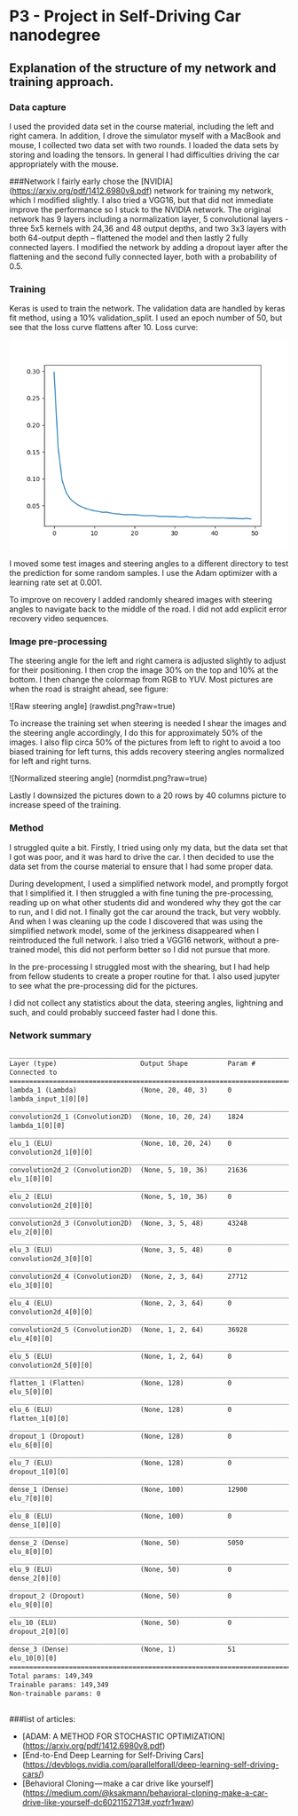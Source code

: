 # P3 - Project in Self-Driving Car nanodegree

## Explanation of the structure of my network and training approach.


### Data capture
I used the provided data set in the course material, including the left and right camera. In addition, I drove the simulator myself with a MacBook and mouse, I collected two data set with two rounds. I loaded the data sets by storing and loading the tensors. In general I had difficulties driving the car appropriately with the mouse.

###Network
I fairly early chose the [NVIDIA] (https://arxiv.org/pdf/1412.6980v8.pdf)  network for training my network, which I modified slightly. I also tried a VGG16, but that did not immediate improve the performance so I stuck to the NVIDIA network. The original network has 9 layers including a normalization layer, 5 convolutional layers - three 5x5 kernels with 24,36 and 48 output depths, and two 3x3 layers with both 64-output depth – flattened the model and then lastly 2 fully connected layers. I modified the network by adding a dropout layer after the flattening and the second fully connected layer, both with a probability of 0.5.

### Training
Keras is used to train the network. The validation data are handled by keras fit method, using a 10% validation_split. I used an epoch number of 50, but see that the loss curve flattens after 10. Loss curve:

![losscurve](./losscurve.png?raw=true)

I moved some test images and steering angles to a different directory to test the prediction for some random samples. I use the Adam optimizer with a learning rate set at 0.001.

To improve on recovery I added randomly sheared images with steering angles to navigate back to the middle of the road. I did not add explicit error recovery video sequences.



### Image pre-processing


The steering angle for the left and right camera is adjusted slightly to adjust for their positioning. I then crop the image 30% on the top and 10% at the bottom. I then change the colormap from RGB to YUV. Most pictures are when the road is straight ahead, see figure:

![Raw steering angle] (rawdist.png?raw=true)

To increase the training set when steering is needed I shear the images and the steering angle accordingly, I do this for approximately 50% of the images. I also flip circa 50% of the pictures from left to right to avoid a too biased training for left turns, this adds recovery steering angles normalized for left and right turns.

![Normalized steering angle] (normdist.png?raw=true)

Lastly I downsized the pictures down to a 20 rows by 40 columns picture to increase speed of the training.

### Method
I struggled quite a bit. Firstly, I tried using only my data, but the data set that I got was poor, and it was hard to drive the car. I then decided to use the data set from the course material to ensure that I had some proper data.

During development, I used a simplified network model, and promptly forgot that I simplified it. I then struggled a with fine tuning the pre-processing, reading up on what other students did and wondered why they got the car to run, and I did not. I finally got the car around the track, but very wobbly. And when I was cleaning up the code I discovered that was using the simplified network model, some of the jerkiness disappeared when I reintroduced the full network. I also tried a VGG16 network, without a pre-trained model, this did not perform better so I did not pursue that more.

In the pre-processing I struggled most with the shearing, but I had help from fellow students to create a proper routine for that. I also used jupyter to see what the pre-processing did for the pictures.

I did not collect any statistics about the data, steering angles, lightning and such, and could probably succeed faster had I done this.

### Network summary
```
____________________________________________________________________________________________________
Layer (type)                     Output Shape          Param #     Connected to
====================================================================================================
lambda_1 (Lambda)                (None, 20, 40, 3)     0           lambda_input_1[0][0]
____________________________________________________________________________________________________
convolution2d_1 (Convolution2D)  (None, 10, 20, 24)    1824        lambda_1[0][0]
____________________________________________________________________________________________________
elu_1 (ELU)                      (None, 10, 20, 24)    0           convolution2d_1[0][0]
____________________________________________________________________________________________________
convolution2d_2 (Convolution2D)  (None, 5, 10, 36)     21636       elu_1[0][0]
____________________________________________________________________________________________________
elu_2 (ELU)                      (None, 5, 10, 36)     0           convolution2d_2[0][0]
____________________________________________________________________________________________________
convolution2d_3 (Convolution2D)  (None, 3, 5, 48)      43248       elu_2[0][0]
____________________________________________________________________________________________________
elu_3 (ELU)                      (None, 3, 5, 48)      0           convolution2d_3[0][0]
____________________________________________________________________________________________________
convolution2d_4 (Convolution2D)  (None, 2, 3, 64)      27712       elu_3[0][0]
____________________________________________________________________________________________________
elu_4 (ELU)                      (None, 2, 3, 64)      0           convolution2d_4[0][0]
____________________________________________________________________________________________________
convolution2d_5 (Convolution2D)  (None, 1, 2, 64)      36928       elu_4[0][0]
____________________________________________________________________________________________________
elu_5 (ELU)                      (None, 1, 2, 64)      0           convolution2d_5[0][0]
____________________________________________________________________________________________________
flatten_1 (Flatten)              (None, 128)           0           elu_5[0][0]
____________________________________________________________________________________________________
elu_6 (ELU)                      (None, 128)           0           flatten_1[0][0]
____________________________________________________________________________________________________
dropout_1 (Dropout)              (None, 128)           0           elu_6[0][0]
____________________________________________________________________________________________________
elu_7 (ELU)                      (None, 128)           0           dropout_1[0][0]
____________________________________________________________________________________________________
dense_1 (Dense)                  (None, 100)           12900       elu_7[0][0]
____________________________________________________________________________________________________
elu_8 (ELU)                      (None, 100)           0           dense_1[0][0]
____________________________________________________________________________________________________
dense_2 (Dense)                  (None, 50)            5050        elu_8[0][0]
____________________________________________________________________________________________________
elu_9 (ELU)                      (None, 50)            0           dense_2[0][0]
____________________________________________________________________________________________________
dropout_2 (Dropout)              (None, 50)            0           elu_9[0][0]
____________________________________________________________________________________________________
elu_10 (ELU)                     (None, 50)            0           dropout_2[0][0]
____________________________________________________________________________________________________
dense_3 (Dense)                  (None, 1)             51          elu_10[0][0]
====================================================================================================
Total params: 149,349
Trainable params: 149,349
Non-trainable params: 0


```




###list of articles:
* [ADAM: A METHOD FOR STOCHASTIC OPTIMIZATION] (https://arxiv.org/pdf/1412.6980v8.pdf)
* [End-to-End Deep Learning for Self-Driving Cars] (https://devblogs.nvidia.com/parallelforall/deep-learning-self-driving-cars/)
* [Behavioral Cloning — make a car drive like yourself] (https://medium.com/@ksakmann/behavioral-cloning-make-a-car-drive-like-yourself-dc6021152713#.yozfr1waw)
